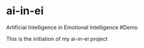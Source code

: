 # ai-in-ei
Artificial Intelligence in Emotional Intelligence
#Demo

This is the initiation of my ai-in-ei project
